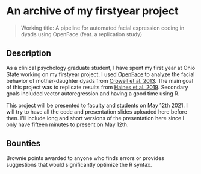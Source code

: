 # An archive of my firstyear project

> Working title: A pipeline for automated facial expression coding in dyads using OpenFace (feat. a replication study)

## Description

As a clinical psychology graduate student, I have spent my first year at Ohio State working on my firstyear project. I used [OpenFace](https://github.com/TadasBaltrusaitis/OpenFace) to analyze the facial behavior of mother-daughter dyads from [Crowell et al. 2013](https://pubmed.ncbi.nlm.nih.gov/23581508/). The main goal of this project was to replicate results from [Haines et al. 2019](https://pubmed.ncbi.nlm.nih.gov/30919792/). Secondary goals included vector autoregression and having a good time using R. 

This project will be presented to faculty and students on May 12th 2021. I will try to have all the code and presentation slides uploaded here before then. I'll include long and short versions of the presentation here since I only have fifteen minutes to present on May 12th. 

## Bounties 

Brownie points awarded to anyone who finds errors or provides suggestions that would significantly optimize the R syntax. 